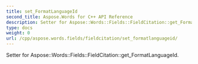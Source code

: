 ```yaml
---
title: set_FormatLanguageId
second_title: Aspose.Words for C++ API Reference
description: Setter for Aspose::Words::Fields::FieldCitation::get_FormatLanguageId. 
type: docs
weight: 0
url: /cpp/aspose.words.fields/fieldcitation/set_formatlanguageid/
---
```


Setter for Aspose::Words::Fields::FieldCitation::get_FormatLanguageId. 

